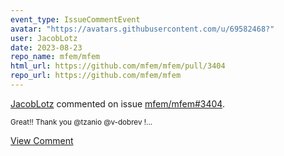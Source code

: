 ```yaml
---
event_type: IssueCommentEvent
avatar: "https://avatars.githubusercontent.com/u/69582468?"
user: JacobLotz
date: 2023-08-23
repo_name: mfem/mfem
html_url: https://github.com/mfem/mfem/pull/3404
repo_url: https://github.com/mfem/mfem
---
```


<a href='https://github.com/JacobLotz' target='_blank'>JacobLotz</a> commented on issue <a href='https://github.com/mfem/mfem/pull/3404' target='_blank'>mfem/mfem#3404</a>.

<small>Great!! Thank you @tzanio @v-dobrev !...</small>

<a href='https://github.com/mfem/mfem/pull/3404' target='_blank'>View Comment</a>